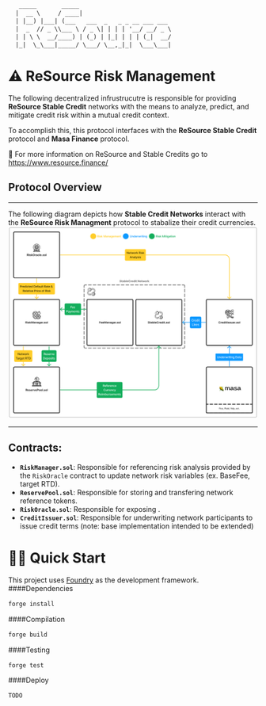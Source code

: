 ```
   _____       _____
  |  __ \     / ____|
  | |__) |___| (___   ___  _   _ _ __ ___ ___
  |  _  // _ \\___ \ / _ \| | | | '__/ __/ _ \
  | | \ \  __/____) | (_) | |_| | | | (_|  __/
  |_|  \_\___|_____/ \___/ \__,_|_|  \___\___|
```

# ⚠️ ReSource Risk Management

The following decentralized infrustrucutre is responsible for providing **ReSource Stable Credit** networks with the means to analyze, predict, and mitigate credit risk within a mutual credit context.

To accomplish this, this protocol interfaces with the **ReSource Stable Credit** protocol and **Masa Finance** protocol.

📕 For more information on ReSource and Stable Credits go to https://www.resource.finance/

## Protocol Overview

---

The following diagram depicts how **Stable Credit Networks** interact with the **ReSource Risk Managment** protocol to stabalize their credit currencies.  
![alt text](./Diagram.png)

---

## Contracts:

- **`RiskManager.sol`**: Responsible for referencing risk analysis provided by the `RiskOracle` contract to update network risk variables (ex. BaseFee, target RTD).
- **`ReservePool.sol`**: Responsible for storing and transfering network reference tokens.
- **`RiskOracle.sol`**: Responsible for exposing .
- **`CreditIssuer.sol`**: Responsible for underwriting network participants to issue credit terms (note: base implementation intended to be extended)

# 🏄‍♂️ Quick Start

This project uses [Foundry](https://github.com/foundry-rs/foundry) as the development framework.
####Dependencies

```bash
forge install
```

####Compilation

```bash
forge build
```

####Testing

```bash
forge test
```

####Deploy

```bash
TODO
```
